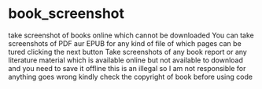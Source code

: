 # book_screenshot
take screenshot of books online which cannot be downloaded
You can take screenshots of PDF aur EPUB for any kind of file of which pages can be tured clicking the next button
Take screenshots of any book report or any literature material which is available online but not available to download and you need to save it offline this is an illegal 
so I am not responsible for anything goes wrong kindly check the copyright of book before using code
